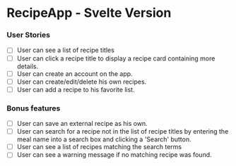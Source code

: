 # RecipeApp - Svelte Version

### User Stories
- [ ] User can see a list of recipe titles
- [ ] User can click a recipe title to display a recipe card containing more details.
- [ ] User can create an account on the app.
- [ ] User can create/edit/delete his own recipes.
- [ ] User can add a recipe to his favorite list.

### Bonus features
- [ ] User can save an external recipe as his own.
- [ ] User can search for a recipe not in the list of recipe titles by entering the meal name into a search box and clicking a 'Search' button.
- [ ] User can see a list of recipes matching the search terms
- [ ] User can see a warning message if no matching recipe was found.
